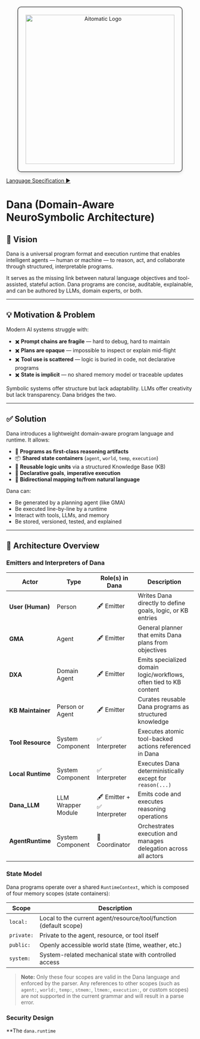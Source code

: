 <p align="center">
  <img src="https://cdn.prod.website-files.com/62a10970901ba826988ed5aa/62d942adcae82825089dabdb_aitomatic-logo-black.png" alt="Aitomatic Logo" width="400" style="border: 2px solid #666; border-radius: 10px; padding: 20px; box-shadow: 0 4px 8px rgba(0,0,0,0.1);"/>
</p>

[Language Specification ▶︎](./language.md)

# Dana (Domain-Aware NeuroSymbolic Architecture)

## 🧭 Vision

Dana is a universal program format and execution runtime that enables intelligent agents — human or machine — to reason, act, and collaborate through structured, interpretable programs.

It serves as the missing link between natural language objectives and tool-assisted, stateful action. Dana programs are concise, auditable, explainable, and can be authored by LLMs, domain experts, or both.

---

## 💡 Motivation & Problem

Modern AI systems struggle with:

* ✖️ **Prompt chains are fragile** — hard to debug, hard to maintain
* ✖️ **Plans are opaque** — impossible to inspect or explain mid-flight
* ✖️ **Tool use is scattered** — logic is buried in code, not declarative programs
* ✖️ **State is implicit** — no shared memory model or traceable updates

Symbolic systems offer structure but lack adaptability. LLMs offer creativity but lack transparency. Dana bridges the two.

---

## ✅ Solution

Dana introduces a lightweight domain-aware program language and runtime. It allows:

* 🧠 **Programs as first-class reasoning artifacts**
* 📦 **Shared state containers** (`agent`, `world`, `temp`, `execution`)
* 🧩 **Reusable logic units** via a structured Knowledge Base (KB)
* 🧾 **Declarative goals**, **imperative execution**
* 📜 **Bidirectional mapping to/from natural language**

Dana can:

* Be generated by a planning agent (like GMA)
* Be executed line-by-line by a runtime
* Interact with tools, LLMs, and memory
* Be stored, versioned, tested, and explained

---

## 🔄 Architecture Overview

### Emitters and Interpreters of Dana

| Actor             | Type               | Role(s) in Dana            | Description                                                        |
| ----------------- | ------------------ | -------------------------- | ------------------------------------------------------------------ |
| **User (Human)**  | Person             | 🖋 Emitter                 | Writes Dana directly to define goals, logic, or KB entries         |
| **GMA**           | Agent              | 🖋 Emitter                 | General planner that emits Dana plans from objectives              |
| **DXA**           | Domain Agent       | 🖋 Emitter                 | Emits specialized domain logic/workflows, often tied to KB content |
| **KB Maintainer** | Person or Agent    | 🖋 Emitter                 | Curates reusable Dana programs as structured knowledge             |
| **Tool Resource** | System Component   | ✅ Interpreter              | Executes atomic tool-backed actions referenced in Dana             |
| **Local Runtime** | System Component   | ✅ Interpreter              | Executes Dana deterministically except for `reason(...)`           |
| **Dana_LLM**      | LLM Wrapper Module | 🖋 Emitter + ✅ Interpreter | Emits code and executes reasoning operations                       |
| **AgentRuntime**  | System Component   | 🔁 Coordinator             | Orchestrates execution and manages delegation across all actors    |

### State Model

Dana programs operate over a shared `RuntimeContext`, which is composed of four memory scopes (state containers):

| Scope      | Description                                                      |
|------------|------------------------------------------------------------------|
| `local:`   | Local to the current agent/resource/tool/function (default scope)|
| `private:` | Private to the agent, resource, or tool itself                   |
| `public:`  | Openly accessible world state (time, weather, etc.)              |
| `system:`  | System-related mechanical state with controlled access           |

> **Note:** Only these four scopes are valid in the Dana language and enforced by the parser. Any references to other scopes (such as `agent:`, `world:`, `temp:`, `stmem:`, `ltmem:`, `execution:`, or custom scopes) are not supported in the current grammar and will result in a parse error.

### Security Design

**The `dana.runtime` 